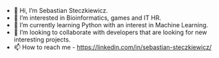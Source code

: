 - 👋 Hi, I’m Sebastian Steczkiewicz.
- 👀 I’m interested in Bioinformatics, games and IT HR.
- 🌱 I’m currently learning Python with an interest in Machine Learning.
- 💞️ I’m looking to collaborate with developers that are looking for new interesting projects.
- 📫 How to reach me - https://linkedin.com/in/sebastian-steczkiewicz/
